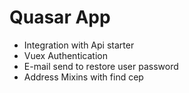 # Quasar App

- Integration with Api starter
- Vuex Authentication
- E-mail send to restore user password
- Address Mixins with find cep

